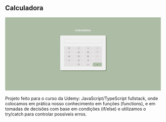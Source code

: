 <h2>Calculadora</h2> 
<img src="assets/imagens/deploy-image.png" atl="print do deploy da calculadora">
<p>
  Projeto feito para o curso da Udemy: JavaScript/TypeScript fullstack, onde colocamos em prática nosso conhecimento em funções (functions), e em tomadas de decisões com base em condições (if/else) e utilizamos o try/catch para controlar possíveis erros.
</p>
